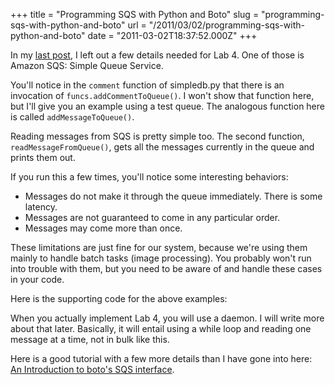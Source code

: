 +++
title = "Programming SQS with Python and Boto"
slug = "programming-sqs-with-python-and-boto"
url = "/2011/03/02/programming-sqs-with-python-and-boto"
date = "2011-03-02T18:37:52.000Z"
+++

In my <a href="/2011/02/15/programming-simpledb-with-python-and-boto/">last post</a>, I left out a few details needed for Lab 4. One of those is Amazon SQS: Simple Queue Service.

You'll notice in the <code>comment</code> function of simpledb.py that there is an invocation of <code>funcs.addCommentToQueue()</code>. I won't show that function here, but I'll give you an example using a test queue. The analogous function here is called <code>addMessageToQueue()</code>.

Reading messages from SQS is pretty simple too. The second function, <code>readMessageFromQueue()</code>, gets all the messages currently in the queue and prints them out.

<script src="https://gist.github.com/853743.js?file=funcs.py"></script>

If you run this a few times, you'll notice some interesting behaviors:

<ul>
<li>Messages do not make it through the queue immediately. There is some latency.</li>
<li>Messages are not guaranteed to come in any particular order.</li>
<li>Messages may come more than once.</li>
</ul>

These limitations are just fine for our system, because we're using them mainly to handle batch tasks (image processing). You probably won't run into trouble with them, but you need to be aware of and handle these cases in your code.

Here is the supporting code for the above examples:

<script src="https://gist.github.com/853743.js?file=index.py"></script>

<script src="https://gist.github.com/853743.js?file=index.html"></script>

When you actually implement Lab 4, you will use a daemon. I will write more about that later. Basically, it will entail using a while loop and reading one message at a time, not in bulk like this.

Here is a good tutorial with a few more details than I have gone into here: <a href="http://boto.s3.amazonaws.com/sqs_tut.html">An Introduction to boto's SQS interface</a>.